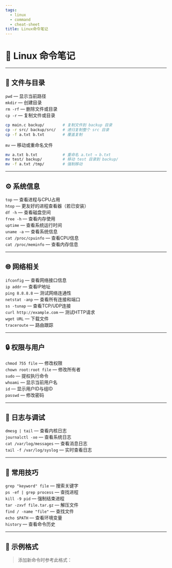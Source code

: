 ```yaml
---
tags:
  - linux
  - command
  - cheat-sheet
title: Linux命令笔记
---
```


# 🧭 Linux 命令笔记

---

## 📂 文件与目录
`pwd` — 显示当前路径  
`mkdir` — 创建目录  
`rm -rf` — 删除文件或目录  
`cp -r` — 复制文件或目录
``` bash
cp main.c backup/        # 复制文件到 backup 目录
cp -r src/ backup/src/   # 递归复制整个 src 目录
cp -f a.txt b.txt        # 覆盖复制
```
`mv` — 移动或重命名文件  
``` bash
mv a.txt b.txt           # 重命名 a.txt → b.txt
mv test/ backup/         # 移动 test 目录到 backup/
mv -f a.txt /tmp/        # 强制移动
```


---

## ⚙️ 系统信息
`top` — 查看进程与CPU占用  
`htop` — 更友好的进程查看器（若已安装）  
`df -h` — 查看磁盘空间  
`free -h` — 查看内存使用  
`uptime` — 查看系统运行时间  
`uname -a` — 查看系统信息  
`cat /proc/cpuinfo` — 查看CPU信息  
`cat /proc/meminfo` — 查看内存信息  

---

## 🌐 网络相关
`ifconfig` — 查看网络接口信息  
`ip addr` — 查看IP地址  
`ping 8.8.8.8` — 测试网络连通性  
`netstat -anp` — 查看所有连接和端口  
`ss -tunap` — 查看TCP/UDP连接  
`curl http://example.com` — 测试HTTP请求  
`wget URL` — 下载文件  
`traceroute` — 路由跟踪  

---

## 🔒 权限与用户
`chmod 755 file` — 修改权限  
`chown root:root file` — 修改所有者  
`sudo` — 提权执行命令  
`whoami` — 显示当前用户名  
`id` — 显示用户ID与组ID  
`passwd` — 修改密码  

---

## 📜 日志与调试
`dmesg | tail` — 查看内核日志  
`journalctl -xe` — 查看系统日志  
`cat /var/log/messages` — 查看消息日志  
`tail -f /var/log/syslog` — 实时查看日志  

---

## 🧰 常用技巧
`grep "keyword" file` — 搜索关键字  
`ps -ef | grep process` — 查找进程  
`kill -9 pid` — 强制结束进程  
`tar -zxvf file.tar.gz` — 解压文件  
`find / -name "file"` — 查找文件  
`echo $PATH` — 查看环境变量  
`history` — 查看命令历史  

---

## 🧠 示例格式
> 添加新命令时参考此格式：

